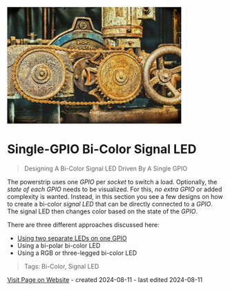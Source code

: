 <img src="/assets/images/convert.jpg" width="80%" height="80%" />
 
# Single-GPIO Bi-Color Signal LED

> Designing A Bi-Color Signal LED Driven By A Single GPIO

The powerstrip uses one *GPIO* per *socket* to switch a load. Optionally, the *state of each GPIO* needs to be visualized. For this, *no extra GPIO* or added complexity is wanted. Instead, in this section you see a few designs on how to create a bi-color *signal LED* that can be directly connected to a *GPIO*. The signal LED then changes color based on the state of the *GPIO*.

There are three different approaches discussed here:

* [Using two separate LEDs on one GPIO](https://done.land/projects/esphome/switchesandcontrollingdevices/remotecontrolledpowerstrip/bi-colorsignalled/twoseparateled)
* Using a bi-polar bi-color LED
* Using a RGB or three-legged bi-color LED



> Tags: Bi-Color, Signal LED

[Visit Page on Website](https://done.land/projects/esphome/switchesandcontrollingdevices/remotecontrolledpowerstrip/bi-colorsignalled?288563081521244352) - created 2024-08-11 - last edited 2024-08-11
